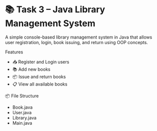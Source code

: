# 📚 Task 3 – Java Library Management System

A simple console-based library management system in Java that allows user registration, login, book issuing, and return using OOP concepts.

  Features
- 📥 Register and Login users
- 📚 Add new books
- 📦 Issue and return books
- 📋 View all available books


📦 File Structure
- Book.java
- User.java
- Library.java
- Main.java
